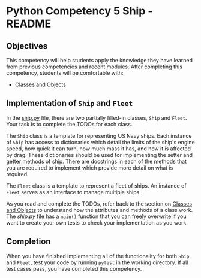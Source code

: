 # Python Competency 5 Ship - README

## Objectives

This competency will help students apply the knowledge they have learned from previous competencies and recent modules. After completing this competency, students will be comfortable with:

- [Classes and Objects](../1.23_classes_and_objects/README.md)


## Implementation of `Ship` and `Fleet`

In the [ship.py](./ship.py) file, there are two partially filled-in classes, `Ship` and `Fleet`. Your task is to complete the TODOs for each class.

The `Ship` class is a template for representing US Navy ships. Each instance of `Ship` has access to  dictionaries which detail the limits of the ship's engine speed, how quick it can turn, how much mass it has, and how it is affected by drag. These dictionaries should be used for implementing the setter and getter methods of ship. There are docstrings in each of the methods that you are required to implement which provide more detail on what is required.

The `Fleet` class is a template to represent a fleet of ships. An instance of `Fleet` serves as an interface to manage multiple ships.

As you read and complete the TODOs, refer back to the section on [Classes and Objects](../1.23_classes_and_objects/classes_objects.md) to understand how the attributes and methods of a class work. The *ship.py* file has a `main()` function that you can freely overwrite if you want to create your own tests to check your implementation as you work.

## Completion

When you have finished implementing all of the functionality for both `Ship` and `Fleet`, test your code by running `pytest` in the working directory. If all test cases pass, you have completed this competency.
